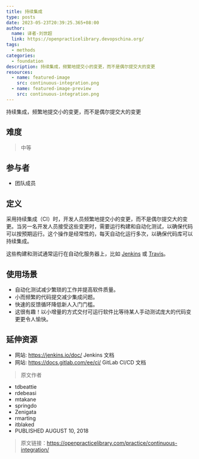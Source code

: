 ```yaml
---
title: 持续集成
type: posts
date: 2023-05-23T20:39:25.365+08:00
author:
  name: 译者-刘世超
  link: https://openpracticelibrary.devopschina.org/
tags:
  - methods
categories: 
  - foundation
description: 持续集成，频繁地提交小的变更，而不是偶尔提交大的变更
resources:
  - name: featured-image
    src: continuous-integration.png
  - name: featured-image-preview
    src: continuous-integration.png
---
```

持续集成，频繁地提交小的变更，而不是偶尔提交大的变更

## 难度

> 中等

## 参与者

- 团队成员

## 定义

采用持续集成（CI）时，开发人员频繁地提交小的变更，而不是偶尔提交大的变更。当另一名开发人员接受这些变更时，需要运行构建和自动化测试，以确保代码可以按预期运行。这个操作是经常性的，每天自动化运行多次，以确保代码库可以持续集成。

这些构建和测试通常运行在自动化服务器上，比如 [Jenkins](https://jenkins.io/) 或 [Travis](https://travis-ci.org/)。

## 使用场景

- 自动化测试减少繁琐的工作并提高软件质量。
- 小而频繁的代码提交减少集成问题。
- 快速的反馈循环降低新人入门门槛。
- 这很有趣！以小增量的方式交付可运行软件比等待某人手动测试庞大的代码变更更令人愉快。

## 延伸资源

- 网站: <https://jenkins.io/doc/> Jenkins 文档
- 网站: <https://docs.gitlab.com/ee/ci/> GitLab CI/CD 文档

> 原文作者

- tdbeattie
- rdebeasi
- mtakane
- springdo
- Zenigata
- rmarting
- itblaked
- PUBLISHED AUGUST 10, 2018

> 原文链接：<https://openpracticelibrary.com/practice/continuous-integration/>
